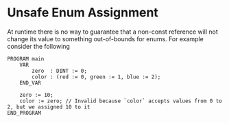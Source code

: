# Unsafe Enum Assignment

At runtime there is no way to guarantee that a non-const reference will not change its value to something out-of-bounds for enums. For example consider the following
```
PROGRAM main
    VAR
        zero  : DINT := 0;
        color : (red := 0, green := 1, blue := 2);
    END_VAR

    zero := 10;
    color := zero; // Invalid because `color` accepts values from 0 to 2, but we assigned 10 to it
END_PROGRAM
```

